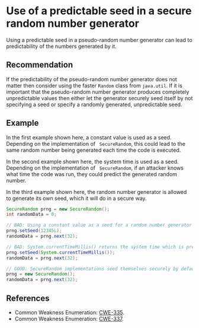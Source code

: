 # Use of a predictable seed in a secure random number generator
Using a predictable seed in a pseudo-random number generator can lead to predictability of the numbers generated by it.


## Recommendation
If the predictability of the pseudo-random number generator does not matter then consider using the faster `Random` class from `java.util`. If it is important that the pseudo-random number generator produces completely unpredictable values then either let the generator securely seed itself by not specifying a seed or specify a randomly generated, unpredictable seed.


## Example
In the first example shown here, a constant value is used as a seed. Depending on the implementation of ` SecureRandom`, this could lead to the same random number being generated each time the code is executed.

In the second example shown here, the system time is used as a seed. Depending on the implementation of ` SecureRandom`, if an attacker knows what time the code was run, they could predict the generated random number.

In the third example shown here, the random number generator is allowed to generate its own seed, which it will do in a secure way.


```java
SecureRandom prng = new SecureRandom();
int randomData = 0;

// BAD: Using a constant value as a seed for a random number generator means all numbers it generates are predictable.
prng.setSeed(12345L);
randomData = prng.next(32);

// BAD: System.currentTimeMillis() returns the system time which is predictable.
prng.setSeed(System.currentTimeMillis());
randomData = prng.next(32);

// GOOD: SecureRandom implementations seed themselves securely by default.
prng = new SecureRandom();
randomData = prng.next(32);

```

## References
* Common Weakness Enumeration: [CWE-335](https://cwe.mitre.org/data/definitions/335.html).
* Common Weakness Enumeration: [CWE-337](https://cwe.mitre.org/data/definitions/337.html).

